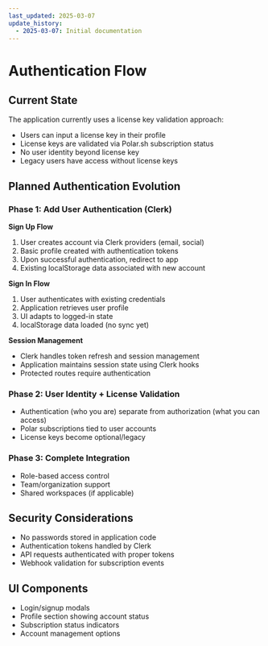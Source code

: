 ```yaml
---
last_updated: 2025-03-07
update_history:
  - 2025-03-07: Initial documentation
---
```


# Authentication Flow

## Current State

The application currently uses a license key validation approach:
- Users can input a license key in their profile
- License keys are validated via Polar.sh subscription status
- No user identity beyond license key
- Legacy users have access without license keys

## Planned Authentication Evolution

### Phase 1: Add User Authentication (Clerk)

**Sign Up Flow**
1. User creates account via Clerk providers (email, social)
2. Basic profile created with authentication tokens
3. Upon successful authentication, redirect to app
4. Existing localStorage data associated with new account

**Sign In Flow**
1. User authenticates with existing credentials
2. Application retrieves user profile
3. UI adapts to logged-in state
4. localStorage data loaded (no sync yet)

**Session Management**
- Clerk handles token refresh and session management
- Application maintains session state using Clerk hooks
- Protected routes require authentication

### Phase 2: User Identity + License Validation

- Authentication (who you are) separate from authorization (what you can access)
- Polar subscriptions tied to user accounts
- License keys become optional/legacy

### Phase 3: Complete Integration

- Role-based access control
- Team/organization support
- Shared workspaces (if applicable)

## Security Considerations

- No passwords stored in application code
- Authentication tokens handled by Clerk
- API requests authenticated with proper tokens
- Webhook validation for subscription events

## UI Components

- Login/signup modals
- Profile section showing account status
- Subscription status indicators
- Account management options
